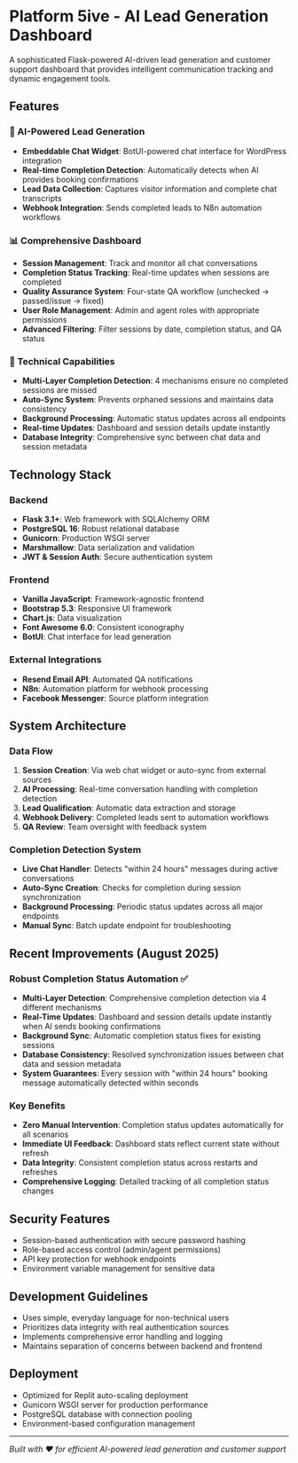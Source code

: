 # Platform 5ive - AI Lead Generation Dashboard

A sophisticated Flask-powered AI-driven lead generation and customer support dashboard that provides intelligent communication tracking and dynamic engagement tools.

## Features

### 🤖 AI-Powered Lead Generation
- **Embeddable Chat Widget**: BotUI-powered chat interface for WordPress integration
- **Real-time Completion Detection**: Automatically detects when AI provides booking confirmations
- **Lead Data Collection**: Captures visitor information and complete chat transcripts
- **Webhook Integration**: Sends completed leads to N8n automation workflows

### 📊 Comprehensive Dashboard
- **Session Management**: Track and monitor all chat conversations
- **Completion Status Tracking**: Real-time updates when sessions are completed
- **Quality Assurance System**: Four-state QA workflow (unchecked → passed/issue → fixed)
- **User Role Management**: Admin and agent roles with appropriate permissions
- **Advanced Filtering**: Filter sessions by date, completion status, and QA status

### 🔧 Technical Capabilities
- **Multi-Layer Completion Detection**: 4 mechanisms ensure no completed sessions are missed
- **Auto-Sync System**: Prevents orphaned sessions and maintains data consistency
- **Background Processing**: Automatic status updates across all endpoints
- **Real-time Updates**: Dashboard and session details update instantly
- **Database Integrity**: Comprehensive sync between chat data and session metadata

## Technology Stack

### Backend
- **Flask 3.1+**: Web framework with SQLAlchemy ORM
- **PostgreSQL 16**: Robust relational database
- **Gunicorn**: Production WSGI server
- **Marshmallow**: Data serialization and validation
- **JWT & Session Auth**: Secure authentication system

### Frontend
- **Vanilla JavaScript**: Framework-agnostic frontend
- **Bootstrap 5.3**: Responsive UI framework
- **Chart.js**: Data visualization
- **Font Awesome 6.0**: Consistent iconography
- **BotUI**: Chat interface for lead generation

### External Integrations
- **Resend Email API**: Automated QA notifications
- **N8n**: Automation platform for webhook processing
- **Facebook Messenger**: Source platform integration

## System Architecture

### Data Flow
1. **Session Creation**: Via web chat widget or auto-sync from external sources
2. **AI Processing**: Real-time conversation handling with completion detection
3. **Lead Qualification**: Automatic data extraction and storage
4. **Webhook Delivery**: Completed leads sent to automation workflows
5. **QA Review**: Team oversight with feedback system

### Completion Detection System
- **Live Chat Handler**: Detects "within 24 hours" messages during active conversations
- **Auto-Sync Creation**: Checks for completion during session synchronization
- **Background Processing**: Periodic status updates across all major endpoints
- **Manual Sync**: Batch update endpoint for troubleshooting

## Recent Improvements (August 2025)

### Robust Completion Status Automation ✅
- **Multi-Layer Detection**: Comprehensive completion detection via 4 different mechanisms
- **Real-Time Updates**: Dashboard and session details update instantly when AI sends booking confirmations
- **Background Sync**: Automatic completion status fixes for existing sessions
- **Database Consistency**: Resolved synchronization issues between chat data and session metadata
- **System Guarantees**: Every session with "within 24 hours" booking message automatically detected within seconds

### Key Benefits
- **Zero Manual Intervention**: Completion status updates automatically for all scenarios
- **Immediate UI Feedback**: Dashboard stats reflect current state without refresh
- **Data Integrity**: Consistent completion status across restarts and refreshes
- **Comprehensive Logging**: Detailed tracking of all completion status changes

## Security Features
- Session-based authentication with secure password hashing
- Role-based access control (admin/agent permissions)
- API key protection for webhook endpoints
- Environment variable management for sensitive data

## Development Guidelines
- Uses simple, everyday language for non-technical users
- Prioritizes data integrity with real authentication sources
- Implements comprehensive error handling and logging
- Maintains separation of concerns between backend and frontend

## Deployment
- Optimized for Replit auto-scaling deployment
- Gunicorn WSGI server for production performance
- PostgreSQL database with connection pooling
- Environment-based configuration management

---

*Built with ❤️ for efficient AI-powered lead generation and customer support*